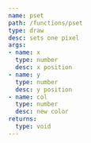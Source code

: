 ```yaml
---
name: pset
path: /functions/pset
type: draw
desc: sets one pixel
args:
- name: x
  type: number
  desc: x position
- name: y
  type: number
  desc: y position
- name: col
  type: number
  desc: new color
returns:
  type: void
---
```


